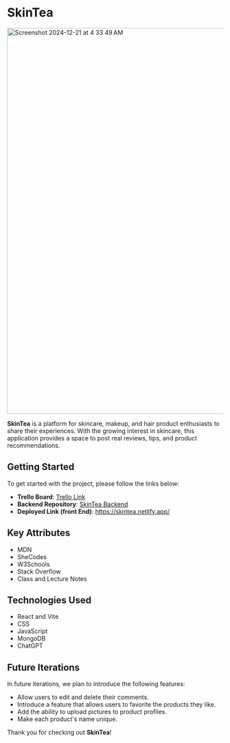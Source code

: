 # SkinTea

<img width="900" alt="Screenshot 2024-12-21 at 4 33 49 AM" src="https://github.com/user-attachments/assets/8da130c8-4986-497b-8f11-f71406bfdcac" />

**SkinTea** is a platform for skincare, makeup, and hair product enthusiasts to share their experiences. With the growing interest in skincare, this application provides a space to post real reviews, tips, and product recommendations.

## Getting Started

To get started with the project, please follow the links below:

- **Trello Board**: [Trello Link](https://trello.com/b/IWoschS3/makeup-skincare)
- **Backend Repository**: [SkinTea Backend](https://github.com/saman317/SkinTea_Project3)
- **Deployed Link (front End)**: https://skintea.netlify.app/

## Key Attributes

- MDN
- SheCodes
- W3Schools
- Stack Overflow
- Class and Lecture Notes

## Technologies Used

- React and Vite
- CSS
- JavaScript
- MongoDB
- ChatGPT

## Future Iterations

In future iterations, we plan to introduce the following features:

- Allow users to edit and delete their comments.
- Introduce a feature that allows users to favorite the products they like.
- Add the ability to upload pictures to product profiles.
- Make each product's name unique.



Thank you for checking out **SkinTea**!
